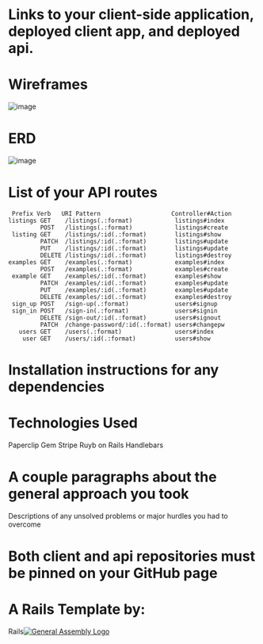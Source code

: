 # Links to your client-side application, deployed client app, and deployed api.

# Wireframes

![image](https://imgur.com/a/Ij5hl)

# ERD

![image](https://imgur.com/a/2n9kZ)

# List of your API routes

```
 Prefix Verb   URI Pattern                    Controller#Action
listings GET    /listings(.:format)            listings#index
         POST   /listings(.:format)            listings#create
 listing GET    /listings/:id(.:format)        listings#show
         PATCH  /listings/:id(.:format)        listings#update
         PUT    /listings/:id(.:format)        listings#update
         DELETE /listings/:id(.:format)        listings#destroy
examples GET    /examples(.:format)            examples#index
         POST   /examples(.:format)            examples#create
 example GET    /examples/:id(.:format)        examples#show
         PATCH  /examples/:id(.:format)        examples#update
         PUT    /examples/:id(.:format)        examples#update
         DELETE /examples/:id(.:format)        examples#destroy
 sign_up POST   /sign-up(.:format)             users#signup
 sign_in POST   /sign-in(.:format)             users#signin
         DELETE /sign-out/:id(.:format)        users#signout
         PATCH  /change-password/:id(.:format) users#changepw
   users GET    /users(.:format)               users#index
    user GET    /users/:id(.:format)           users#show
  ```

# Installation instructions for any dependencies

# Technologies Used
Paperclip Gem
Stripe
Ruyb on Rails
Handlebars

# A couple paragraphs about the general approach you took
Descriptions of any unsolved problems or major hurdles you had to overcome

# Both client and api repositories must be pinned on your GitHub page

# A Rails Template by:
Rails[![General Assembly Logo](https://camo.githubusercontent.com/1a91b05b8f4d44b5bbfb83abac2b0996d8e26c92/687474703a2f2f692e696d6775722e636f6d2f6b6538555354712e706e67)](https://generalassemb.ly/education/web-development-immersive)
